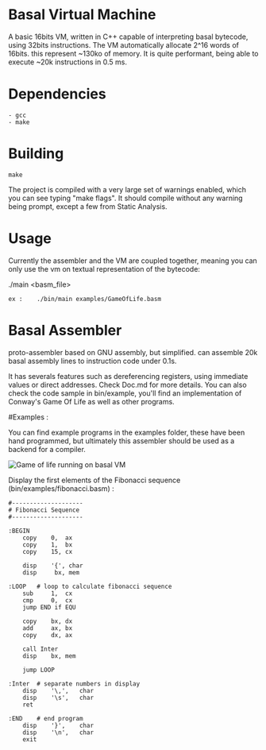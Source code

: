 # Basal Virtual Machine
A basic 16bits VM, written in C++ capable of interpreting basal bytecode, using 32bits instructions.
The VM automatically allocate 2^16 words of 16bits. this represent ~130ko of memory.
It is quite performant, being able to execute ~20k instructions in 0.5 ms.

# Dependencies
	- gcc
    - make
    
# Building
    make

	
The project is compiled with a very large set of warnings enabled, which you can see typing "make flags".
It should compile without any warning being prompt, except a few from Static Analysis.

# Usage

Currently the assembler and the VM are coupled together, meaning you can only use the vm on textual representation of the bytecode:

./main <basm_file>

	ex : 	./bin/main examples/GameOfLife.basm


# Basal Assembler
proto-assembler based on GNU assembly, but simplified.
can assemble 20k basal assembly lines to instruction code under 0.1s.

It has severals features such as dereferencing registers, using immediate values or direct addresses.
Check Doc.md for more details. You can also check the code sample in bin/example, you'll find an implementation
of Conway's Game Of Life as well as other programs.

#Examples :

You can find example programs in the examples folder, these have been hand programmed, but ultimately this assembler should be used as a backend for a compiler.

![Game of life running on basal VM](preview.gif?raw=true "Basal VM interpreting bin/examples/GameOfLife.basm")

Display the first elements of the Fibonacci sequence (bin/examples/fibonacci.basm) :

	#--------------------
	# Fibonacci Sequence
	#--------------------

	:BEGIN
		copy    0,  ax
		copy    1,  bx
		copy    15, cx  

		disp    '{', char
		disp     bx, mem

	:LOOP   # loop to calculate fibonacci sequence
		sub     1,  cx
		cmp     0,  cx
		jump END if EQU 

		copy    bx, dx
		add     ax, bx
		copy    dx, ax

		call Inter
		disp    bx, mem

		jump LOOP
		
	:Inter  # separate numbers in display
		disp    '\,',   char
		disp    '\s',   char
		ret

	:END    # end program
		disp    '}',    char
		disp    '\n',   char
		exit
